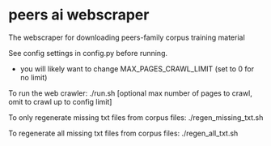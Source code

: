 # peers ai webscraper
The webscraper for downloading peers-family corpus training material

See config settings in config.py before running.
- you will likely want to change MAX_PAGES_CRAWL_LIMIT (set to 0 for no limit)

To run the web crawler:
./run.sh [optional max number of pages to crawl, omit to crawl up to config limit]

To only regenerate missing txt files from corpus files:
./regen_missing_txt.sh

To regenerate all missing txt files from corpus files:
./regen_all_txt.sh

